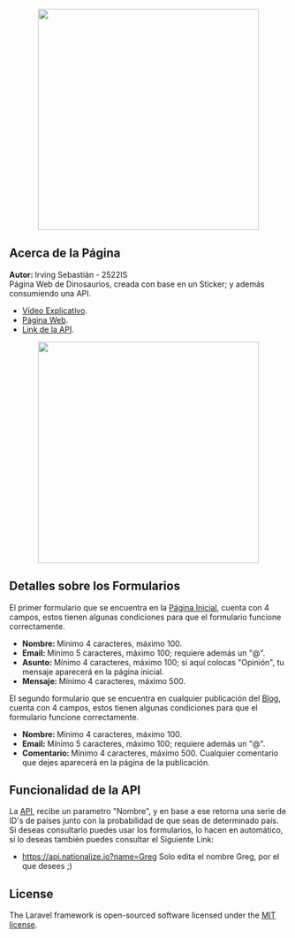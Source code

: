 <p align="center"><a href="https://laravel.com" target="_blank"><img src="https://raw.githubusercontent.com/laravel/art/master/logo-lockup/5%20SVG/2%20CMYK/1%20Full%20Color/laravel-logolockup-cmyk-red.svg" width="400"></a></p>

## Acerca de la Página

<strong>Autor: </strong>Irving Sebastián - 2522IS <br>
Página Web de Dinosaurios, creada con base en un Sticker; y además consumiendo una API.

- <a href="https://youtu.be/te2RvcmEj1o" target="_blank">Vídeo Explicativo</a>.
- <a href="http://dinosaurs-watchers-ig51.herokuapp.com" target="_blank">Página Web</a>.
- <a href="https://nationalize.io" target="_blank">Link de la API</a>.
    
<p align="center"><img src="https://wallpaperaccess.com/full/3268506.jpg" width="400"></p>
    
## Detalles sobre los Formularios
El primer formulario que se encuentra en la [Página Inicial](http://dinosaurs-watchers-ig51.herokuapp.com), cuenta con 4 campos, estos tienen algunas condiciones para que el formulario funcione correctamente.
- <strong>Nombre: </strong> Mínimo 4 caracteres, máximo 100.
- <strong>Email: </strong> Mínimo 5 caracteres, máximo 100; requiere además un "@".
- <strong>Asunto: </strong> Mínimo 4 caracteres, máximo 100; si aquí colocas "Opinión", tu mensaje aparecerá en la página inicial.
- <strong>Mensaje: </strong> Mínimo 4 caracteres, máximo 500.

El segundo formulario que se encuentra en cualquier publicación del [Blog](http://dinosaurs-watchers-ig51.herokuapp.com/blog), cuenta con 4 campos, estos tienen algunas condiciones para que el formulario funcione correctamente.
- <strong>Nombre: </strong> Mínimo 4 caracteres, máximo 100.
- <strong>Email: </strong> Mínimo 5 caracteres, máximo 100; requiere además un "@".
- <strong>Comentario: </strong> Mínimo 4 caracteres, máximo 500.
Cualquier comentario que dejes aparecerá en la página de la publicación.

## Funcionalidad de la API
La [API](https://nationalize.io), recibe un parametro "Nombre", y en base a ese retorna una serie de ID's de países junto con la probabilidad de que seas de determinado país. Si deseas consultarlo puedes usar los formularios, lo hacen en automático, si lo deseas también puedes consultar el Siguiente Link:
- https://api.nationalize.io?name=Greg
Solo edita el nombre Greg, por el que desees ;)

## License

The Laravel framework is open-sourced software licensed under the [MIT license](https://opensource.org/licenses/MIT).
